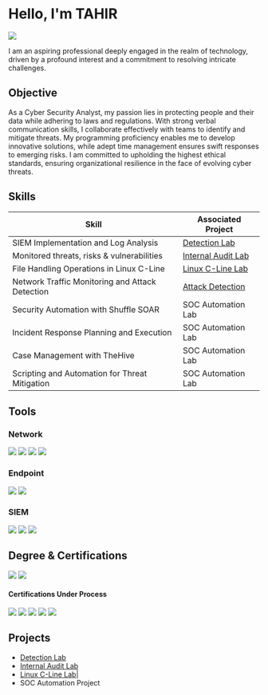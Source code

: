 # Hello, I'm TAHIR
<a href="https://linkedin.com/in/tahir-iqbal-72549a151/"><img src="https://img.shields.io/badge/-LinkedIn-0072b1?&style=for-the-badge&logo=linkedin&logoColor=white" /></a>


I am an aspiring professional deeply engaged in the realm of technology, driven by a profound interest and a commitment to resolving intricate challenges.

## Objective

As a Cyber Security Analyst, my passion lies in protecting people and their data while adhering to laws and regulations. With strong verbal communication skills, I collaborate effectively with teams to identify and mitigate threats. My programming proficiency enables me to develop innovative solutions, while adept time management ensures swift responses to emerging risks. I am committed to upholding the highest ethical standards, ensuring organizational resilience in the face of evolving cyber threats.

## Skills

| Skill                                         | Associated Project         |
|-----------------------------------------------|----------------------------|
| SIEM Implementation and Log Analysis          | <a href="https://github.com/itahir067/Detection-Lab/blob/main/README.md">Detection Lab</a>|
| Monitored threats, risks & vulnerabilities      | <a href="https://github.com/itahir067/Audit-Lab/tree/main">Internal Audit Lab</a>|
| File Handling Operations in Linux C-Line | <a href="https://github.com/itahir067/File-Handling-in-Linux---Lab">Linux C-Line Lab</a>|
| Network Traffic Monitoring and Attack Detection | <a href="Attack Detection">Attack Detection</a>|
| Security Automation with Shuffle SOAR         | SOC Automation Lab|
| Incident Response Planning and Execution      | SOC Automation Lab|
| Case Management with TheHive                  | SOC Automation Lab|
| Scripting and Automation for Threat Mitigation | SOC Automation Lab|

## Tools

### Network
<div>
    <img src="https://img.shields.io/badge/-TCPdump-02569B?style=for-the-badge&logo=TCPdump&logoColor=white" />
    <img src="https://img.shields.io/badge/-Wireshark-1679A7?&style=for-the-badge&logo=Wireshark&logoColor=white" />
    <img src="https://img.shields.io/badge/-Suricata-EF3B2D?&style=for-the-badge&logo=Suricata&logoColor=white" />
    <img src="https://img.shields.io/badge/-Zeek-777BB4?&style=for-the-badge&logo=Zeek&logoColor=white" />
</div>

### Endpoint
<div>
    <img src="https://img.shields.io/badge/-Microsoft_Defender_for_Endpoint-00A4EF?&style=for-the-badge&logo=Microsoft&logoColor=white" />
    <img src="https://img.shields.io/badge/-Velociraptor-4B275F?&style=for-the-badge&logo=Velociraptor&logoColor=white" />
</div>

### SIEM
<div>
    <img src="https://img.shields.io/badge/-Microsoft_Sentinel-0078D4?&style=for-the-badge&logo=Microsoft&logoColor=white" />
    <img src="https://img.shields.io/badge/-Splunk-000000?&style=for-the-badge&logo=Splunk&logoColor=white" />
    <img src="https://img.shields.io/badge/-Elastic-005571?&style=for-the-badge&logo=Elastic&logoColor=white" />
</div>

## Degree & Certifications
<div>
<img src="https://img.shields.io/badge/-Software%20Engineering-000000?&style=for-the-badge&logo=codecademy&logoColor=white" />
<img src="https://img.shields.io/badge/-Google%20Cyber%20Security%20Certificate-blue?&style=for-the-badge&logo=google&logoColor=white" />
    
#### Certifications Under Process
<div>
<img src="https://img.shields.io/badge/-Security%2B-FF0000?&style=for-the-badge&logo=CompTIA&logoColor=white" />
<img src="https://img.shields.io/badge/-Network%2B-007ACC?&style=for-the-badge&logo=CompTIA&logoColor=white" />
<img src="https://img.shields.io/badge/-A%2B-4D4D4D?&style=for-the-badge&logo=CompTIA&logoColor=white" />
<img src="https://img.shields.io/badge/-CDSA-006400?&style=for-the-badge&logoColor=white" />
<img src="https://img.shields.io/badge/-CCD-000080?&style=for-the-badge&logoColor=white" />
</div>
</div>

## Projects
- <a href="https://github.com/itahir067/Detection-Lab/blob/main/README.md">Detection Lab</a>
- <a href="https://github.com/itahir067/Audit-Lab/tree/main">Internal Audit Lab</a>
- <a href="https://github.com/itahir067/File-Handling-in-Linux---Lab">Linux C-Line Lab</a>|
- SOC Automation Project
